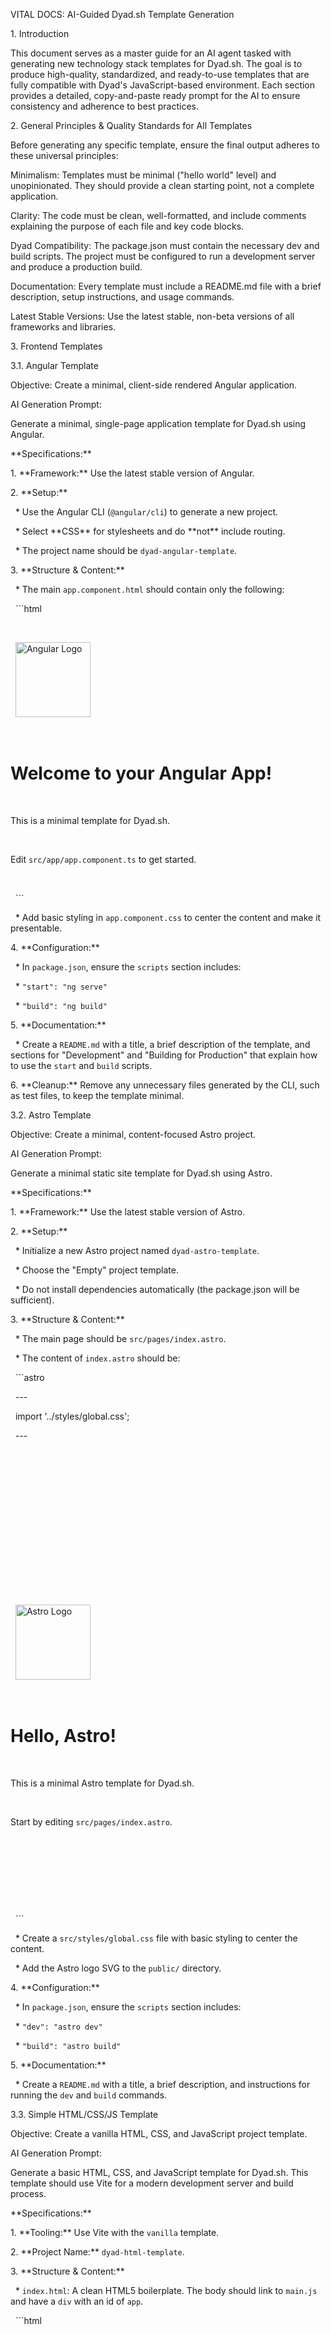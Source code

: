 VITAL DOCS: AI-Guided Dyad.sh Template Generation

1\. Introduction

This document serves as a master guide for an AI agent tasked with generating new technology stack templates for Dyad.sh. The goal is to produce high-quality, standardized, and ready-to-use templates that are fully compatible with Dyad's JavaScript-based environment. Each section provides a detailed, copy-and-paste ready prompt for the AI to ensure consistency and adherence to best practices.



2\. General Principles \& Quality Standards for All Templates

Before generating any specific template, ensure the final output adheres to these universal principles:



Minimalism: Templates must be minimal ("hello world" level) and unopinionated. They should provide a clean starting point, not a complete application.



Clarity: The code must be clean, well-formatted, and include comments explaining the purpose of each file and key code blocks.



Dyad Compatibility: The package.json must contain the necessary dev and build scripts. The project must be configured to run a development server and produce a production build.



Documentation: Every template must include a README.md file with a brief description, setup instructions, and usage commands.



Latest Stable Versions: Use the latest stable, non-beta versions of all frameworks and libraries.



3\. Frontend Templates

3.1. Angular Template

Objective: Create a minimal, client-side rendered Angular application.



AI Generation Prompt:



Generate a minimal, single-page application template for Dyad.sh using Angular.



\*\*Specifications:\*\*



1\.  \*\*Framework:\*\* Use the latest stable version of Angular.

2\.  \*\*Setup:\*\*

&nbsp;   \* Use the Angular CLI (`@angular/cli`) to generate a new project.

&nbsp;   \* Select \*\*CSS\*\* for stylesheets and do \*\*not\*\* include routing.

&nbsp;   \* The project name should be `dyad-angular-template`.

3\.  \*\*Structure \& Content:\*\*

&nbsp;   \* The main `app.component.html` should contain only the following:

&nbsp;       ```html

&nbsp;       <div class="main">

&nbsp;         <img src="\[https://angular.io/assets/images/logos/angular/angular.svg](https://angular.io/assets/images/logos/angular/angular.svg)" alt="Angular Logo" width="120">

&nbsp;         <h1>Welcome to your Angular App!</h1>

&nbsp;         <p>This is a minimal template for Dyad.sh.</p>

&nbsp;         <p>Edit <code>src/app/app.component.ts</code> to get started.</p>

&nbsp;       </div>

&nbsp;       ```

&nbsp;   \* Add basic styling in `app.component.css` to center the content and make it presentable.

4\.  \*\*Configuration:\*\*

&nbsp;   \* In `package.json`, ensure the `scripts` section includes:

&nbsp;       \* `"start": "ng serve"`

&nbsp;       \* `"build": "ng build"`

5\.  \*\*Documentation:\*\*

&nbsp;   \* Create a `README.md` with a title, a brief description of the template, and sections for "Development" and "Building for Production" that explain how to use the `start` and `build` scripts.

6\.  \*\*Cleanup:\*\* Remove any unnecessary files generated by the CLI, such as test files, to keep the template minimal.



3.2. Astro Template

Objective: Create a minimal, content-focused Astro project.



AI Generation Prompt:



Generate a minimal static site template for Dyad.sh using Astro.



\*\*Specifications:\*\*



1\.  \*\*Framework:\*\* Use the latest stable version of Astro.

2\.  \*\*Setup:\*\*

&nbsp;   \* Initialize a new Astro project named `dyad-astro-template`.

&nbsp;   \* Choose the "Empty" project template.

&nbsp;   \* Do not install dependencies automatically (the package.json will be sufficient).

3\.  \*\*Structure \& Content:\*\*

&nbsp;   \* The main page should be `src/pages/index.astro`.

&nbsp;   \* The content of `index.astro` should be:

&nbsp;       ```astro

&nbsp;       ---

&nbsp;       import '../styles/global.css';

&nbsp;       ---

&nbsp;       <html lang="en">

&nbsp;       <head>

&nbsp;         <meta charset="utf-8" />

&nbsp;         <meta name="viewport" content="width=device-width" />

&nbsp;         <title>Astro on Dyad.sh</title>

&nbsp;       </head>

&nbsp;       <body>

&nbsp;         <main>

&nbsp;           <img src="/astro\_logo.svg" alt="Astro Logo" width="120">

&nbsp;           <h1>Hello, Astro!</h1>

&nbsp;           <p>This is a minimal Astro template for Dyad.sh.</p>

&nbsp;           <p>Start by editing <code>src/pages/index.astro</code>.</p>

&nbsp;         </main>

&nbsp;         <!-- You will need to add the astro\_logo.svg to the public/ directory -->

&nbsp;       </body>

&nbsp;       </html>

&nbsp;       ```

&nbsp;   \* Create a `src/styles/global.css` file with basic styling to center the content.

&nbsp;   \* Add the Astro logo SVG to the `public/` directory.

4\.  \*\*Configuration:\*\*

&nbsp;   \* In `package.json`, ensure the `scripts` section includes:

&nbsp;       \* `"dev": "astro dev"`

&nbsp;       \* `"build": "astro build"`

5\.  \*\*Documentation:\*\*

&nbsp;   \* Create a `README.md` with a title, a brief description, and instructions for running the `dev` and `build` commands.



3.3. Simple HTML/CSS/JS Template

Objective: Create a vanilla HTML, CSS, and JavaScript project template.



AI Generation Prompt:



Generate a basic HTML, CSS, and JavaScript template for Dyad.sh. This template should use Vite for a modern development server and build process.



\*\*Specifications:\*\*



1\.  \*\*Tooling:\*\* Use Vite with the `vanilla` template.

2\.  \*\*Project Name:\*\* `dyad-html-template`.

3\.  \*\*Structure \& Content:\*\*

&nbsp;   \* `index.html`: A clean HTML5 boilerplate. The body should link to `main.js` and have a `div` with an id of `app`.

&nbsp;       ```html

&nbsp;       <!DOCTYPE html>

&nbsp;       <html lang="en">

&nbsp;       <head>

&nbsp;         <meta charset="UTF-8" />

&nbsp;         <link rel="icon" type="image/svg+xml" href="/vite.svg" />

&nbsp;         <meta name="viewport" content="width=device-width, initial-scale=1.0" />

&nbsp;         <title>HTML Template on Dyad.sh</title>

&nbsp;       </head>

&nbsp;       <body>

&nbsp;         <div id="app"></div>

&nbsp;         <script type="module" src="/main.js"></script>

&nbsp;       </body>

&nbsp;       </html>

&nbsp;       ```

&nbsp;   \* `main.js`: Should dynamically insert content into the `#app` div.

&nbsp;       ```javascript

&nbsp;       import './style.css';



&nbsp;       document.querySelector('#app').innerHTML = `

&nbsp;         <div>

&nbsp;           <h1>Hello, Vanilla JS!</h1>

&nbsp;           <p>This is a basic HTML/CSS/JS template powered by Vite for Dyad.sh.</p>

&nbsp;           <p>Edit <code>main.js</code> to get started.</p>

&nbsp;         </div>

&nbsp;       `;

&nbsp;       ```

&nbsp;   \* `style.css`: Basic styling to center the content.

4\.  \*\*Configuration:\*\*

&nbsp;   \* The `package.json` generated by Vite should be sufficient. Ensure it includes `dev` and `build` scripts.

5\.  \*\*Documentation:\*\*

&nbsp;   \* Create a `README.md` explaining that this is a vanilla HTML/JS project using Vite, and provide the `dev` and `build` commands.



3.4. Svelte Template

Objective: Create a minimal, client-side Svelte application.



AI Generation Prompt:



Generate a minimal, single-page application template for Dyad.sh using Svelte and Vite.



\*\*Specifications:\*\*



1\.  \*\*Framework:\*\* Use the latest stable version of Svelte.

2\.  \*\*Tooling:\*\* Initialize with Vite using the `svelte` template.

3\.  \*\*Project Name:\*\* `dyad-svelte-template`.

4\.  \*\*Structure \& Content:\*\*

&nbsp;   \* The main component should be `src/App.svelte`.

&nbsp;   \* The content of `App.svelte` should be:

&nbsp;       ```svelte

&nbsp;       <script>

&nbsp;         let count = 0;

&nbsp;         const increment = () => {

&nbsp;           count += 1;

&nbsp;         };

&nbsp;       </script>



&nbsp;       <main>

&nbsp;         <img src="/svelte-logo.svg" alt="Svelte Logo" width="120">

&nbsp;         <h1>Hello, Svelte!</h1>

&nbsp;         <p>This is a minimal Svelte template for Dyad.sh.</p>

&nbsp;         <button on:click={increment}>

&nbsp;           Clicks: {count}

&nbsp;         </button>

&nbsp;       </main>



&nbsp;       <style>

&nbsp;         main {

&nbsp;           text-align: center;

&nbsp;           padding: 2em;

&nbsp;         }

&nbsp;       </style>

&nbsp;       ```

&nbsp;   \* Ensure the Svelte logo is in the `public/` directory.

5\.  \*\*Configuration:\*\*

&nbsp;   \* The `package.json` from Vite should include `dev` and `build` scripts.

6\.  \*\*Documentation:\*\*

&nbsp;   \* Create a `README.md` with a title, a brief description, and instructions for the `dev` and `build` commands.



4\. Full-Stack Templates

4.1. SvelteKit Template

Objective: Create a minimal SvelteKit application with a single page.



AI Generation Prompt:



Generate a minimal full-stack application template for Dyad.sh using SvelteKit.



\*\*Specifications:\*\*



1\.  \*\*Framework:\*\* Use the latest stable version of SvelteKit.

2\.  \*\*Setup:\*\*

&nbsp;   \* Initialize a new SvelteKit project named `dyad-sveltekit-template`.

&nbsp;   \* Choose the "Skeleton project" option.

&nbsp;   \* Enable TypeScript.

3\.  \*\*Structure \& Content:\*\*

&nbsp;   \* The main route should be `src/routes/+page.svelte`.

&nbsp;   \* The content of `+page.svelte` should be:

&nbsp;       ```svelte

&nbsp;       <svelte:head>

&nbsp;           <title>SvelteKit on Dyad.sh</title>

&nbsp;       </svelte:head>



&nbsp;       <div class="container">

&nbsp;           <h1>Welcome to SvelteKit</h1>

&nbsp;           <p>This is a minimal SvelteKit template for Dyad.sh.</p>

&nbsp;           <p>Explore the file-based routing by editing <code>src/routes/+page.svelte</code>.</p>

&nbsp;       </div>



&nbsp;       <style>

&nbsp;           .container {

&nbsp;               text-align: center;

&nbsp;               padding: 2rem;

&nbsp;               font-family: sans-serif;

&nbsp;           }

&nbsp;       </style>

&nbsp;       ```

4\.  \*\*Configuration:\*\*

&nbsp;   \* Use the default `@sveltejs/adapter-auto`.

&nbsp;   \* The `package.json` should contain the standard SvelteKit scripts: `dev`, `build`, `preview`.

5\.  \*\*Documentation:\*\*

&nbsp;   \* Create a `README.md` explaining the project, its structure, and the available `dev`, `build`, and `preview` scripts.



4.2. Nuxt.js Template

Objective: Create a minimal Nuxt.js application with a single page.



AI Generation Prompt:



Generate a minimal full-stack application template for Dyad.sh using Nuxt.js.



\*\*Specifications:\*\*



1\.  \*\*Framework:\*\* Use the latest stable version of Nuxt.js.

2\.  \*\*Setup:\*\*

&nbsp;   \* Initialize a new Nuxt project named `dyad-nuxt-template`.

3\.  \*\*Structure \& Content:\*\*

&nbsp;   \* Use the `app.vue` file as the main entry point.

&nbsp;   \* The content of `app.vue` should be:

&nbsp;       ```vue

&nbsp;       <template>

&nbsp;         <div class="main">

&nbsp;           <img src="/nuxt-logo.svg" alt="Nuxt Logo" width="140">

&nbsp;           <h1>Welcome to Nuxt.js</h1>

&nbsp;           <p>This is a minimal Nuxt.js template for Dyad.sh.</p>

&nbsp;           <p>Start editing <code>app.vue</code> to see the magic happen.</p>

&nbsp;         </div>

&nbsp;       </template>



&nbsp;       <style>

&nbsp;       .main {

&nbsp;         font-family: sans-serif;

&nbsp;         text-align: center;

&nbsp;         padding-top: 5rem;

&nbsp;       }

&nbsp;       </style>

&nbsp;       ```

&nbsp;   \* Add the Nuxt logo to the `public/` directory.

4\.  \*\*Configuration:\*\*

&nbsp;   \* The `package.json` should contain the standard Nuxt scripts: `dev`, `build`, `generate`, `preview`.

5\.  \*\*Documentation:\*\*

&nbsp;   \* Create a `README.md` explaining the project and the `dev` and `build` commands.



5\. Mobile App Framework Templates

Note for AI: Dyad.sh is a web-based environment. Mobile framework templates must be configured to produce a web build.



5.1. Flutter Template

Objective: Create a Flutter application that can be compiled to web.



AI Generation Prompt:



Generate a minimal mobile application template for Dyad.sh using Flutter, configured specifically for web output.



\*\*Specifications:\*\*



1\.  \*\*Framework:\*\* Use the latest stable version of Flutter.

2\.  \*\*Setup:\*\*

&nbsp;   \* Create a new Flutter project named `dyad-flutter-template`.

&nbsp;   \* Ensure web support is enabled (`flutter config --enable-web`).

3\.  \*\*Structure \& Content:\*\*

&nbsp;   \* The main logic should be in `lib/main.dart`.

&nbsp;   \* Modify the default counter app to be simpler:

&nbsp;       ```dart

&nbsp;       import 'package:flutter/material.dart';



&nbsp;       void main() {

&nbsp;         runApp(const MyApp());

&nbsp;       }



&nbsp;       class MyApp extends StatelessWidget {

&nbsp;         const MyApp({super.key});



&nbsp;         @override

&nbsp;         Widget build(BuildContext context) {

&nbsp;           return MaterialApp(

&nbsp;             title: 'Flutter on Dyad.sh',

&nbsp;             theme: ThemeData(

&nbsp;               primarySwatch: Colors.blue,

&nbsp;             ),

&nbsp;             home: const MyHomePage(),

&nbsp;             debugShowCheckedModeBanner: false,

&nbsp;           );

&nbsp;         }

&nbsp;       }



&nbsp;       class MyHomePage extends StatelessWidget {

&nbsp;         const MyHomePage({super.key});



&nbsp;         @override

&nbsp;         Widget build(BuildContext context) {

&nbsp;           return Scaffold(

&nbsp;             appBar: AppBar(

&nbsp;               title: const Text('Flutter Web Template'),

&nbsp;             ),

&nbsp;             body: const Center(

&nbsp;               child: Column(

&nbsp;                 mainAxisAlignment: MainAxisAlignment.center,

&nbsp;                 children: <Widget>\[

&nbsp;                   FlutterLogo(size: 80),

&nbsp;                   SizedBox(height: 20),

&nbsp;                   Text(

&nbsp;                     'Welcome to Flutter on the Web!',

&nbsp;                     style: TextStyle(fontSize: 24),

&nbsp;                   ),

&nbsp;                    Text(

&nbsp;                     'This is a template for Dyad.sh.',

&nbsp;                   ),

&nbsp;                 ],

&nbsp;               ),

&nbsp;             ),

&nbsp;           );

&nbsp;         }

&nbsp;       }

&nbsp;       ```

4\.  \*\*Configuration:\*\*

&nbsp;   \* Create a `package.json` file in the root of the Flutter project. This is crucial for Dyad.sh to recognize the project.

&nbsp;       ```json

&nbsp;       {

&nbsp;         "name": "dyad-flutter-template",

&nbsp;         "version": "1.0.0",

&nbsp;         "scripts": {

&nbsp;           "dev": "flutter run -d chrome",

&nbsp;           "build": "flutter build web --release"

&nbsp;         },

&nbsp;         "description": "A Flutter web template for Dyad.sh. Use Flutter commands to run."

&nbsp;       }

&nbsp;       ```

5\.  \*\*Documentation:\*\*

&nbsp;   \* Create a `README.md`. Explain that this is a Flutter project and requires the Flutter SDK to be installed. Provide instructions on how to run the `dev` (launches in Chrome) and `build` (creates a web build in `/build/web`) commands via `npm` or `yarn`.



5.2. React Native for Web Template

Objective: Create a React Native application that can be compiled to a static web page.



AI Generation Prompt:



Generate a minimal mobile application template for Dyad.sh using React Native, specifically configured for web output using "React Native for Web".



\*\*Specifications:\*\*



1\.  \*\*Framework:\*\* Use the latest stable version of React Native and Expo.

2\.  \*\*Setup:\*\*

&nbsp;   \* Initialize a new project using Expo: `npx create-expo-app dyad-rn-web-template`.

3\.  \*\*Structure \& Content:\*\*

&nbsp;   \* The main component should be `App.js`.

&nbsp;   \* Modify `App.js` to be a simple "hello world" style component:

&nbsp;       ```javascript

&nbsp;       import { StatusBar } from 'expo-status-bar';

&nbsp;       import { StyleSheet, Text, View, Image } from 'react-native';



&nbsp;       export default function App() {

&nbsp;         return (

&nbsp;           <View style={styles.container}>

&nbsp;             <Image source={{ uri: '\[https://reactnative.dev/img/logo-og.png](https://reactnative.dev/img/logo-og.png)' }} style={styles.logo} />

&nbsp;             <Text style={styles.title}>Welcome to React Native for Web!</Text>

&nbsp;             <Text style={styles.subtitle}>This is a minimal template for Dyad.sh.</Text>

&nbsp;             <StatusBar style="auto" />

&nbsp;           </View>

&nbsp;         );

&nbsp;       }



&nbsp;       const styles = StyleSheet.create({

&nbsp;         container: {

&nbsp;           flex: 1,

&nbsp;           backgroundColor: '#fff',

&nbsp;           alignItems: 'center',

&nbsp;           justifyContent: 'center',

&nbsp;         },

&nbsp;         logo: {

&nbsp;           width: 120,

&nbsp;           height: 120,

&nbsp;           marginBottom: 20,

&nbsp;         },

&nbsp;         title: {

&nbsp;           fontSize: 24,

&nbsp;           fontWeight: 'bold',

&nbsp;           marginBottom: 8,

&nbsp;         },

&nbsp;         subtitle: {

&nbsp;           fontSize: 16,

&nbsp;         },

&nbsp;       });

&nbsp;       ```

4\.  \*\*Configuration:\*\*

&nbsp;   \* The `package.json` generated by Expo should contain the necessary scripts. Ensure it has:

&nbsp;       \* `"start": "expo start"`

&nbsp;       \* `"web": "expo start --web"`

&nbsp;       \* `"build": "expo export"` (for generating the static web output)

5\.  \*\*Documentation:\*\*

&nbsp;   \* Create a `README.md`. Explain that this is a React Native project using Expo. Provide instructions on how to use the `web` script for development and the `build` script to generate the static output in the `dist` folder.



